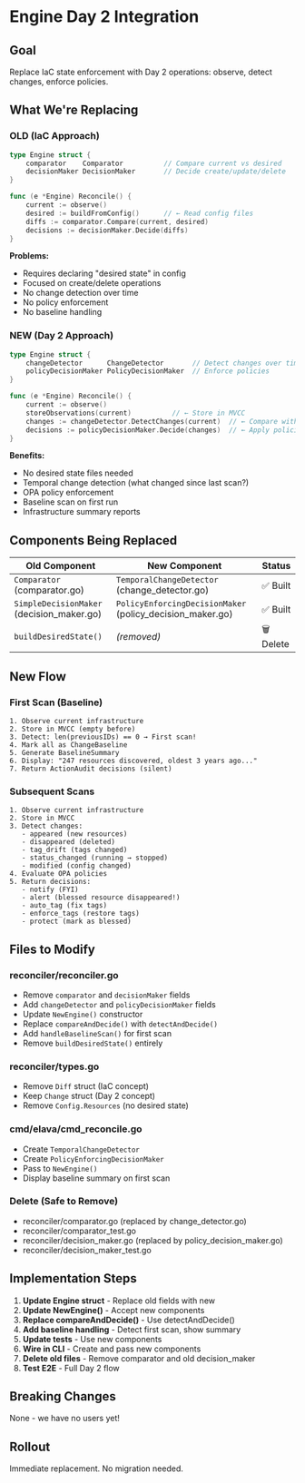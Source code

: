 # Engine Day 2 Integration

## Goal

Replace IaC state enforcement with Day 2 operations: observe, detect changes, enforce policies.

## What We're Replacing

### OLD (IaC Approach)
```go
type Engine struct {
    comparator    Comparator          // Compare current vs desired
    decisionMaker DecisionMaker       // Decide create/update/delete
}

func (e *Engine) Reconcile() {
    current := observe()
    desired := buildFromConfig()      // ← Read config files
    diffs := comparator.Compare(current, desired)
    decisions := decisionMaker.Decide(diffs)
}
```

**Problems:**
- Requires declaring "desired state" in config
- Focused on create/delete operations
- No change detection over time
- No policy enforcement
- No baseline handling

### NEW (Day 2 Approach)
```go
type Engine struct {
    changeDetector      ChangeDetector       // Detect changes over time
    policyDecisionMaker PolicyDecisionMaker  // Enforce policies
}

func (e *Engine) Reconcile() {
    current := observe()
    storeObservations(current)          // ← Store in MVCC
    changes := changeDetector.DetectChanges(current)  // ← Compare with history
    decisions := policyDecisionMaker.Decide(changes)  // ← Apply policies
}
```

**Benefits:**
- No desired state files needed
- Temporal change detection (what changed since last scan?)
- OPA policy enforcement
- Baseline scan on first run
- Infrastructure summary reports

## Components Being Replaced

| Old Component | New Component | Status |
|--------------|---------------|---------|
| `Comparator` (comparator.go) | `TemporalChangeDetector` (change_detector.go) | ✅ Built |
| `SimpleDecisionMaker` (decision_maker.go) | `PolicyEnforcingDecisionMaker` (policy_decision_maker.go) | ✅ Built |
| `buildDesiredState()` | *(removed)* | 🗑️ Delete |

## New Flow

### First Scan (Baseline)
```
1. Observe current infrastructure
2. Store in MVCC (empty before)
3. Detect: len(previousIDs) == 0 → First scan!
4. Mark all as ChangeBaseline
5. Generate BaselineSummary
6. Display: "247 resources discovered, oldest 3 years ago..."
7. Return ActionAudit decisions (silent)
```

### Subsequent Scans
```
1. Observe current infrastructure
2. Store in MVCC
3. Detect changes:
   - appeared (new resources)
   - disappeared (deleted)
   - tag_drift (tags changed)
   - status_changed (running → stopped)
   - modified (config changed)
4. Evaluate OPA policies
5. Return decisions:
   - notify (FYI)
   - alert (blessed resource disappeared!)
   - auto_tag (fix tags)
   - enforce_tags (restore tags)
   - protect (mark as blessed)
```

## Files to Modify

### reconciler/reconciler.go
- Remove `comparator` and `decisionMaker` fields
- Add `changeDetector` and `policyDecisionMaker` fields
- Update `NewEngine()` constructor
- Replace `compareAndDecide()` with `detectAndDecide()`
- Add `handleBaselineScan()` for first scan
- Remove `buildDesiredState()` entirely

### reconciler/types.go
- Remove `Diff` struct (IaC concept)
- Keep `Change` struct (Day 2 concept)
- Remove `Config.Resources` (no desired state)

### cmd/elava/cmd_reconcile.go
- Create `TemporalChangeDetector`
- Create `PolicyEnforcingDecisionMaker`
- Pass to `NewEngine()`
- Display baseline summary on first scan

### Delete (Safe to Remove)
- reconciler/comparator.go (replaced by change_detector.go)
- reconciler/comparator_test.go
- reconciler/decision_maker.go (replaced by policy_decision_maker.go)
- reconciler/decision_maker_test.go

## Implementation Steps

1. **Update Engine struct** - Replace old fields with new
2. **Update NewEngine()** - Accept new components
3. **Replace compareAndDecide()** - Use detectAndDecide()
4. **Add baseline handling** - Detect first scan, show summary
5. **Update tests** - Use new components
6. **Wire in CLI** - Create and pass new components
7. **Delete old files** - Remove comparator and old decision_maker
8. **Test E2E** - Full Day 2 flow

## Breaking Changes

None - we have no users yet!

## Rollout

Immediate replacement. No migration needed.
